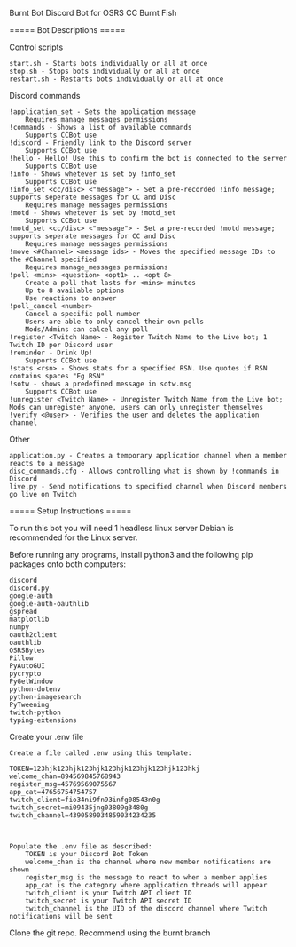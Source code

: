 Burnt Bot
Discord Bot for OSRS CC Burnt Fish

===== Bot Descriptions =====

Control scripts

	start.sh - Starts bots individually or all at once
	stop.sh - Stops bots individually or all at once
	restart.sh - Restarts bots individually or all at once

Discord commands

	!application_set - Sets the application message
		Requires manage messages permissions
	!commands - Shows a list of available commands
		Supports CCBot use
	!discord - Friendly link to the Discord server
		Supports CCBot use
	!hello - Hello! Use this to confirm the bot is connected to the server
		Supports CCBot use
	!info - Shows whetever is set by !info_set
		Supports CCBot use
	!info_set <cc/disc> <"message"> - Set a pre-recorded !info message; supports seperate messages for CC and Disc
		Requires manage messages permissions
	!motd - Shows whetever is set by !motd_set
		Supports CCBot use
	!motd_set <cc/disc> <"message"> - Set a pre-recorded !motd message; supports seperate messages for CC and Disc
		Requires manage messages permissions
	!move <#Channel> <message ids> - Moves the specified message IDs to the #Channel specified
		Requires manage_messages permissions
	!poll <mins> <question> <opt1> .. <opt 8>
		Create a poll that lasts for <mins> minutes
		Up to 8 available options
		Use reactions to answer
	!poll_cancel <number>
		Cancel a specific poll number
		Users are able to only cancel their own polls
		Mods/Admins can calcel any poll
	!register <Twitch Name> - Register Twitch Name to the Live bot; 1 Twitch ID per Discord user
	!reminder - Drink Up!
		Supports CCBot use
	!stats <rsn> - Shows stats for a specified RSN. Use quotes if RSN contains spaces "Eg RSN"
	!sotw - shows a predefined message in sotw.msg
		Supports CCBot use
	!unregister <Twitch Name> - Unregister Twitch Name from the Live bot; Mods can unregister anyone, users can only unregister themselves
	!verify <@user> - Verifies the user and deletes the application channel

Other

	application.py - Creates a temporary application channel when a member reacts to a message
	disc_commands.cfg - Allows controlling what is shown by !commands in Discord
	live.py - Send notifications to specified channel when Discord members go live on Twitch


===== Setup Instructions =====

To run this bot you will need 1 headless linux server
Debian is recommended for the Linux server. 

Before running any programs, install python3 and the following pip packages onto both computers:

	discord
	discord.py
	google-auth
	google-auth-oauthlib
	gspread
	matplotlib
	numpy
	oauth2client
	oauthlib
	OSRSBytes
	Pillow
	PyAutoGUI
	pycrypto
	PyGetWindow
	python-dotenv
	python-imagesearch
	PyTweening
	twitch-python
	typing-extensions

Create your .env file

	Create a file called .env using this template:

	TOKEN=123hjk123hjk123hjk123hjk123hjk123hjk123hkj
	welcome_chan=894569845768943
	register_msg=45769569075567
	app_cat=47656754754757
	twitch_client=fio34ni9fn93infg08543n0g
	twitch_secret=mi09435jng03809g3480g
	twitch_channel=4390589034859034234235
	


	Populate the .env file as described:
		TOKEN is your Discord Bot Token
		welcome_chan is the channel where new member notifications are shown
		register_msg is the message to react to when a member applies
		app_cat is the category where application threads will appear
		twitch_client is your Twitch API client ID
		twitch_secret is your Twitch API secret ID
		twitch_channel is the UID of the discord channel where Twitch notifications will be sent


Clone the git repo. Recommend using the burnt branch
